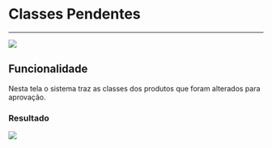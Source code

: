 # Classes Pendentes

---

![](http://developers.connectparts.com.br/imagens/comercialSolicatacoesClassesPendentes01.png)

## Funcionalidade

Nesta tela o sistema traz as classes dos produtos que foram alterados para aprovação.

### Resultado

![](http://developers.connectparts.com.br/imagens/comercialSolicatacoesClassesPendentes02.png)



